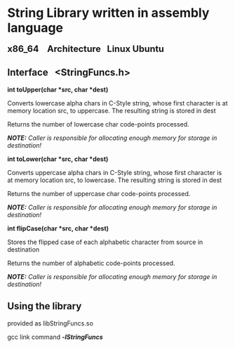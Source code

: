 # String Library written in assembly language 
<span style="font-size:20px; font-weight: bold;">x86_64 &nbsp;&nbsp; Architecture &nbsp;&nbsp;Linux Ubuntu </span>

## Interface &nbsp;&nbsp;<StringFuncs.h>

__int toUpper(char *src, char *dest)__

Converts lowercase alpha chars in C-Style string, whose first character is at memory location src, to uppercase. The resulting string is stored in dest

Returns the number of lowercase char code-points processed.

*__NOTE:__* *Caller is responsible for allocating enough memory for storage in destination!*

__int toLower(char *src, char *dest)__

Converts uppercase alpha chars in C-Style string, whose first character is at memory location src, to lowercase. The resulting string is stored in dest

Returns the number of uppercase char code-points processed.

*__NOTE:__* *Caller is responsible for allocating enough memory for storage in destination!*

__int flipCase(char *src, char *dest)__

Stores the flipped case of each alphabetic character from source in destination

Returns the number of alphabetic code-points processed.

*__NOTE:__* *Caller is responsible for allocating enough memory for storage in destination!*

## Using the library

provided as libStringFuncs.so 

gcc link command *__-lStringFuncs__* 
